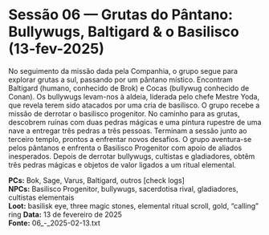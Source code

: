 # Sessão 06 — Grutas do Pântano: Bullywugs, Baltigard & o Basilisco (13-fev-2025)

No seguimento da missão dada pela Companhia, o grupo segue para explorar grutas a sul, passando por um pântano místico. Encontram Baltigard (humano, conhecido de Brok) e Cocas (bullywug conhecido de Conan). Os bullywugs levam-nos à aldeia, liderada pelo chefe Mestre Yoda, que revela terem sido atacados por uma cria de basilisco. O grupo recebe a missão de derrotar o basilisco progenitor. No caminho para as grutas, descobrem ruínas com duas pedras mágicas e uma pintura rupestre de uma nave a entregar três pedras a três pessoas. Terminam a sessão junto ao terceiro templo, prontos a enfrentar novos desafios.
O grupo aventura-se pelos pântanos e enfrenta o Basilisco Progenitor com apoio de aliados inesperados. Depois de derrotar bullywugs, cultistas e gladiadores, obtêm três pedras mágicas e objetos de valor ligados a um ritual elemental.

**PCs:** Bok, Sage, Varus, Baltigard, outros [check logs]  
**NPCs:** Basilisco Progenitor, bullywugs, sacerdotisa rival, gladiadores, cultistas elementais  
**Loot:** basilisk eye, three magic stones, elemental ritual scroll, gold, “calling” ring
**Data:** 13 de fevereiro de 2025  
**Fonte:** 06_-_2025-02-13.txt
